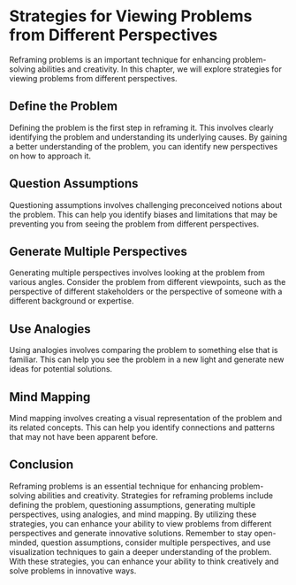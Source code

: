Strategies for Viewing Problems from Different Perspectives
==========================================================================================

Reframing problems is an important technique for enhancing problem-solving abilities and creativity. In this chapter, we will explore strategies for viewing problems from different perspectives.

Define the Problem
------------------

Defining the problem is the first step in reframing it. This involves clearly identifying the problem and understanding its underlying causes. By gaining a better understanding of the problem, you can identify new perspectives on how to approach it.

Question Assumptions
--------------------

Questioning assumptions involves challenging preconceived notions about the problem. This can help you identify biases and limitations that may be preventing you from seeing the problem from different perspectives.

Generate Multiple Perspectives
------------------------------

Generating multiple perspectives involves looking at the problem from various angles. Consider the problem from different viewpoints, such as the perspective of different stakeholders or the perspective of someone with a different background or expertise.

Use Analogies
-------------

Using analogies involves comparing the problem to something else that is familiar. This can help you see the problem in a new light and generate new ideas for potential solutions.

Mind Mapping
------------

Mind mapping involves creating a visual representation of the problem and its related concepts. This can help you identify connections and patterns that may not have been apparent before.

Conclusion
----------

Reframing problems is an essential technique for enhancing problem-solving abilities and creativity. Strategies for reframing problems include defining the problem, questioning assumptions, generating multiple perspectives, using analogies, and mind mapping. By utilizing these strategies, you can enhance your ability to view problems from different perspectives and generate innovative solutions. Remember to stay open-minded, question assumptions, consider multiple perspectives, and use visualization techniques to gain a deeper understanding of the problem. With these strategies, you can enhance your ability to think creatively and solve problems in innovative ways.
